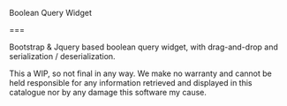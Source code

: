 Boolean Query Widget

===

Bootstrap & Jquery based boolean query widget, with drag-and-drop and serialization / deserialization.

This a WIP, so not final in any way. We make no warranty and cannot be held responsible for any information retrieved and displayed in this catalogue nor by any damage this software my cause.

